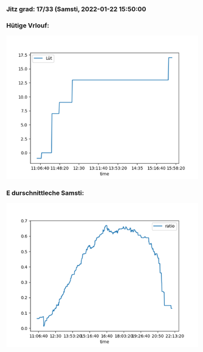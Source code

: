 ### Jitz grad: 17/33 (Samsti, 2022-01-22 15:50:00

### Hütige Vrlouf:
![Graph](Today.png)

### E durschnittleche Samsti:
![Graph](Samsti.png)